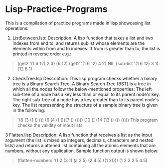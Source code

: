 # Lisp-Practice-Programs
This is a compilation of practice programs made in lisp showcasing list operations:
1.	ListBetween.lsp:
Description: A lisp function that takes a list and two indexes from and to, and returns sublist whose elements are the elements within from and to indexes. If from is greater than to, the list
is printed in reverse order
e.g.:
> (get2 '(1 6 12) 2 3)
(6 12)
> (get2 '(1 6 12) 4 2)
NIL
>(sub-list '(1 6 12) 3 1)
(12 6 1)

2.	CheckTree.lsp
Description: This lisp program checks whether a binary tree is a Binary Search Tree. A Binary
Search Tree (BST) is a tree in which all the nodes follow the below-mentioned properties:
 The left sub-tree of a node has a key less than or equal to its parent node's key.
 The right sub-tree of a node has a key greater than to its parent node's key.
The list representing the structure of a sample binary tree is given in the following:
>'(8 (3 (1 () ()) (6 (4 () ())(7 () ()))) (10 () (14 (13 () ()) ())))
This program checks the validity of input lists.

3	Flatten.lisp
Description: A lisp function that receives a list as the input argument (the list is mixed up
integers, decimals, characters and nested lists) and returns a attened list containing all
the atomic elements that are numbers, without any duplication. Sample function output is
shown below:
>(flatten-numbers '(1 2 (3 1) (a 2.5) (2 4.5) ((1 2))))
>(1 2 3 2.5 4.5)
